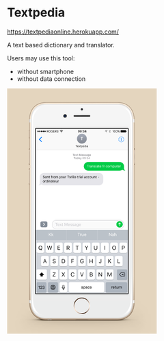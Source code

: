 # Textpedia
<https://textpediaonline.herokuapp.com/>


A text based dictionary and translator. 

Users may use this tool:
* without smartphone
* without data connection

<img src="/images/translate.png" width="350">
